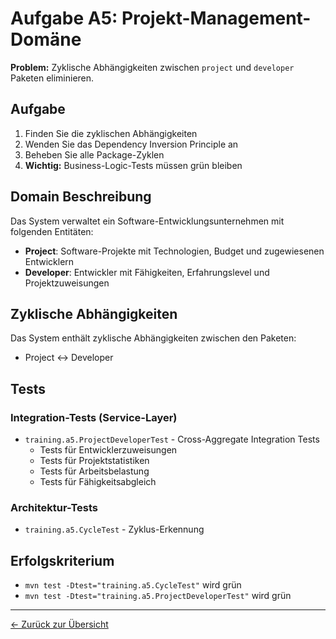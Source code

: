 # Aufgabe A5: Projekt-Management-Domäne

**Problem:** Zyklische Abhängigkeiten zwischen `project` und `developer` Paketen eliminieren.

## Aufgabe

1. Finden Sie die zyklischen Abhängigkeiten
2. Wenden Sie das Dependency Inversion Principle an
3. Beheben Sie alle Package-Zyklen
4. **Wichtig:** Business-Logic-Tests müssen grün bleiben

## Domain Beschreibung

Das System verwaltet ein Software-Entwicklungsunternehmen mit folgenden Entitäten:
- **Project**: Software-Projekte mit Technologien, Budget und zugewiesenen Entwicklern
- **Developer**: Entwickler mit Fähigkeiten, Erfahrungslevel und Projektzuweisungen

## Zyklische Abhängigkeiten

Das System enthält zyklische Abhängigkeiten zwischen den Paketen:
- Project ↔ Developer

## Tests

### Integration-Tests (Service-Layer)
- `training.a5.ProjectDeveloperTest` - Cross-Aggregate Integration Tests
  - Tests für Entwicklerzuweisungen
  - Tests für Projektstatistiken
  - Tests für Arbeitsbelastung
  - Tests für Fähigkeitsabgleich

### Architektur-Tests
- `training.a5.CycleTest` - Zyklus-Erkennung

## Erfolgskriterium

- `mvn test -Dtest="training.a5.CycleTest"` wird grün
- `mvn test -Dtest="training.a5.ProjectDeveloperTest"` wird grün

---
[← Zurück zur Übersicht](../../../../../README.md)
